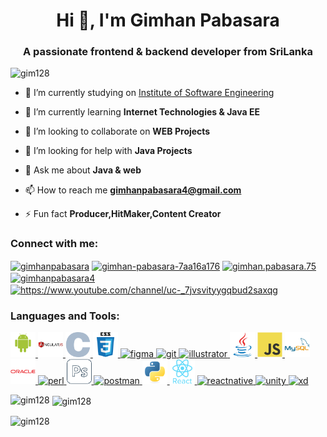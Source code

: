 
<h1 align="center">Hi 👋, I'm Gimhan Pabasara</h1>
<h3 align="center">A passionate frontend & backend developer from SriLanka</h3>

<p align="left"> <img src="https://komarev.com/ghpvc/?username=gim128&label=Profile%20views&color=0e75b6&style=flat" alt="gim128" /> </p>

- 🔭 I’m currently studying on [Institute of Software Engineering](https://www.ijse.lk/)

- 🌱 I’m currently learning **Internet Technologies & Java EE**

- 👯 I’m looking to collaborate on **WEB Projects**

- 🤝 I’m looking for help with **Java Projects**

- 💬 Ask me about **Java & web**

- 📫 How to reach me **gimhanpabasara4@gmail.com**

- ⚡ Fun fact **Producer,HitMaker,Content Creator**

<h3 align="left">Connect with me:</h3>
<p align="left">
<a href="https://twitter.com/gimhanpabasara" target="blank"><img align="center" src="https://cdn.jsdelivr.net/npm/simple-icons@3.0.1/icons/twitter.svg" alt="gimhanpabasara" height="30" width="40" /></a>
<a href="https://linkedin.com/in/gimhan-pabasara-7aa16a176" target="blank"><img align="center" src="https://cdn.jsdelivr.net/npm/simple-icons@3.0.1/icons/linkedin.svg" alt="gimhan-pabasara-7aa16a176" height="30" width="40" /></a>
<a href="https://fb.com/gimhan.pabasara.75" target="blank"><img align="center" src="https://cdn.jsdelivr.net/npm/simple-icons@3.0.1/icons/facebook.svg" alt="gimhan.pabasara.75" height="30" width="40" /></a>
<a href="https://instagram.com/gimhanpabasara4" target="blank"><img align="center" src="https://cdn.jsdelivr.net/npm/simple-icons@3.0.1/icons/instagram.svg" alt="gimhanpabasara4" height="30" width="40" /></a>
<a href="https://www.youtube.com/c/https://www.youtube.com/channel/uc-_7jvsvityygqbud2saxqg" target="blank"><img align="center" src="https://cdn.jsdelivr.net/npm/simple-icons@3.0.1/icons/youtube.svg" alt="https://www.youtube.com/channel/uc-_7jvsvityygqbud2saxqg" height="30" width="40" /></a>
</p>

<h3 align="left">Languages and Tools:</h3>
<p align="left"> <a href="https://developer.android.com" target="_blank"> <img src="https://raw.githubusercontent.com/devicons/devicon/master/icons/android/android-original-wordmark.svg" alt="android" width="40" height="40"/> </a> <a href="https://angular.io" target="_blank"> <img src="https://raw.githubusercontent.com/devicons/devicon/master/icons/angularjs/angularjs-original-wordmark.svg" alt="angularjs" width="40" height="40"/> </a> <a href="https://www.cprogramming.com/" target="_blank"> <img src="https://raw.githubusercontent.com/devicons/devicon/master/icons/c/c-original.svg" alt="c" width="40" height="40"/> </a> <a href="https://www.w3schools.com/css/" target="_blank"> <img src="https://raw.githubusercontent.com/devicons/devicon/master/icons/css3/css3-original-wordmark.svg" alt="css3" width="40" height="40"/> </a> <a href="https://www.figma.com/" target="_blank"> <img src="https://www.vectorlogo.zone/logos/figma/figma-icon.svg" alt="figma" width="40" height="40"/> </a> <a href="https://git-scm.com/" target="_blank"> <img src="https://www.vectorlogo.zone/logos/git-scm/git-scm-icon.svg" alt="git" width="40" height="40"/> </a> <a href="https://www.adobe.com/in/products/illustrator.html" target="_blank"> <img src="https://www.vectorlogo.zone/logos/adobe_illustrator/adobe_illustrator-icon.svg" alt="illustrator" width="40" height="40"/> </a> <a href="https://www.java.com" target="_blank"> <img src="https://raw.githubusercontent.com/devicons/devicon/master/icons/java/java-original.svg" alt="java" width="40" height="40"/> </a> <a href="https://developer.mozilla.org/en-US/docs/Web/JavaScript" target="_blank"> <img src="https://raw.githubusercontent.com/devicons/devicon/master/icons/javascript/javascript-original.svg" alt="javascript" width="40" height="40"/> </a> <a href="https://www.mysql.com/" target="_blank"> <img src="https://raw.githubusercontent.com/devicons/devicon/master/icons/mysql/mysql-original-wordmark.svg" alt="mysql" width="40" height="40"/> </a> <a href="https://www.oracle.com/" target="_blank"> <img src="https://raw.githubusercontent.com/devicons/devicon/master/icons/oracle/oracle-original.svg" alt="oracle" width="40" height="40"/> </a> <a href="https://www.perl.org/" target="_blank"> <img src="https://api.iconify.design/logos-perl.svg" alt="perl" width="40" height="40"/> </a> <a href="https://www.photoshop.com/en" target="_blank"> <img src="https://raw.githubusercontent.com/devicons/devicon/master/icons/photoshop/photoshop-line.svg" alt="photoshop" width="40" height="40"/> </a> <a href="https://postman.com" target="_blank"> <img src="https://www.vectorlogo.zone/logos/getpostman/getpostman-icon.svg" alt="postman" width="40" height="40"/> </a> <a href="https://www.python.org" target="_blank"> <img src="https://raw.githubusercontent.com/devicons/devicon/master/icons/python/python-original.svg" alt="python" width="40" height="40"/> </a> <a href="https://reactjs.org/" target="_blank"> <img src="https://raw.githubusercontent.com/devicons/devicon/master/icons/react/react-original-wordmark.svg" alt="react" width="40" height="40"/> </a> <a href="https://reactnative.dev/" target="_blank"> <img src="https://reactnative.dev/img/header_logo.svg" alt="reactnative" width="40" height="40"/> </a> <a href="https://unity.com/" target="_blank"> <img src="https://www.vectorlogo.zone/logos/unity3d/unity3d-icon.svg" alt="unity" width="40" height="40"/> </a> <a href="https://www.adobe.com/products/xd.html" target="_blank"> <img src="https://cdn.worldvectorlogo.com/logos/adobe-xd.svg" alt="xd" width="40" height="40"/> </a> </p>

<p><img align="left" src="https://github-readme-stats.vercel.app/api/top-langs?username=gim128&show_icons=true&locale=en&layout=compact" alt="gim128" /></p>

<p>&nbsp;<img align="center" src="https://github-readme-stats.vercel.app/api?username=gim128&show_icons=true&locale=en" alt="gim128" /></p>

<p><img align="center" src="https://github-readme-streak-stats.herokuapp.com/?user=gim128&" alt="gim128" /></p>

